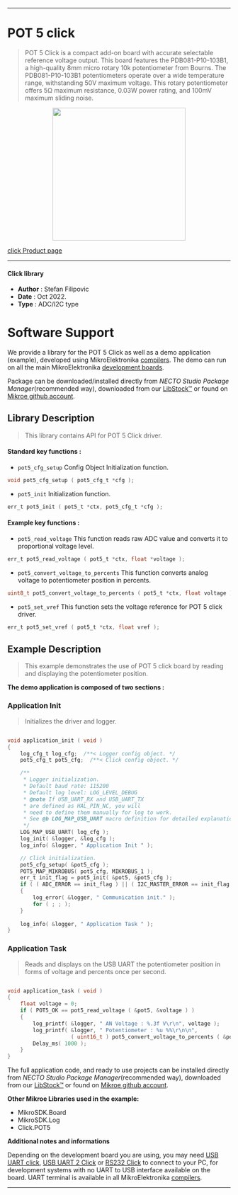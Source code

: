
---
# POT 5 click

> POT 5 Click is a compact add-on board with accurate selectable reference voltage output. This board features the PDB081-P10-103B1, a high-quality 8mm micro rotary 10k potentiometer from Bourns. The PDB081-P10-103B1 potentiometers operate over a wide temperature range, withstanding 50V maximum voltage. This rotary potentiometer offers 5Ω maximum resistance, 0.03W power rating, and 100mV maximum sliding noise.

<p align="center">
  <img src="https://download.mikroe.com/images/click_for_ide/pot5_click.png" height=300px>
</p>

[click Product page](https://www.mikroe.com/pot-5-click)

---


#### Click library

- **Author**        : Stefan Filipovic
- **Date**          : Oct 2022.
- **Type**          : ADC/I2C type


# Software Support

We provide a library for the POT 5 Click
as well as a demo application (example), developed using MikroElektronika
[compilers](https://www.mikroe.com/necto-studio).
The demo can run on all the main MikroElektronika [development boards](https://www.mikroe.com/development-boards).

Package can be downloaded/installed directly from *NECTO Studio Package Manager*(recommended way), downloaded from our [LibStock&trade;](https://libstock.mikroe.com) or found on [Mikroe github account](https://github.com/MikroElektronika/mikrosdk_click_v2/tree/master/clicks).

## Library Description

> This library contains API for POT 5 Click driver.

#### Standard key functions :

- `pot5_cfg_setup` Config Object Initialization function.
```c
void pot5_cfg_setup ( pot5_cfg_t *cfg );
```

- `pot5_init` Initialization function.
```c
err_t pot5_init ( pot5_t *ctx, pot5_cfg_t *cfg );
```

#### Example key functions :

- `pot5_read_voltage` This function reads raw ADC value and converts it to proportional voltage level.
```c
err_t pot5_read_voltage ( pot5_t *ctx, float *voltage );
```

- `pot5_convert_voltage_to_percents` This function converts analog voltage to potentiometer position in percents.
```c
uint8_t pot5_convert_voltage_to_percents ( pot5_t *ctx, float voltage );
```

- `pot5_set_vref` This function sets the voltage reference for POT 5 click driver.
```c
err_t pot5_set_vref ( pot5_t *ctx, float vref );
```

## Example Description

> This example demonstrates the use of POT 5 click board by reading and displaying the potentiometer position.

**The demo application is composed of two sections :**

### Application Init

> Initializes the driver and logger.

```c

void application_init ( void )
{
    log_cfg_t log_cfg;  /**< Logger config object. */
    pot5_cfg_t pot5_cfg;  /**< Click config object. */

    /** 
     * Logger initialization.
     * Default baud rate: 115200
     * Default log level: LOG_LEVEL_DEBUG
     * @note If USB_UART_RX and USB_UART_TX 
     * are defined as HAL_PIN_NC, you will 
     * need to define them manually for log to work. 
     * See @b LOG_MAP_USB_UART macro definition for detailed explanation.
     */
    LOG_MAP_USB_UART( log_cfg );
    log_init( &logger, &log_cfg );
    log_info( &logger, " Application Init " );

    // Click initialization.
    pot5_cfg_setup( &pot5_cfg );
    POT5_MAP_MIKROBUS( pot5_cfg, MIKROBUS_1 );
    err_t init_flag = pot5_init( &pot5, &pot5_cfg );
    if ( ( ADC_ERROR == init_flag ) || ( I2C_MASTER_ERROR == init_flag ) )
    {
        log_error( &logger, " Communication init." );
        for ( ; ; );
    }
    
    log_info( &logger, " Application Task " );
}

```

### Application Task

> Reads and displays on the USB UART the potentiometer position in forms of voltage and percents once per second.

```c

void application_task ( void )
{
    float voltage = 0;
    if ( POT5_OK == pot5_read_voltage ( &pot5, &voltage ) ) 
    {
        log_printf( &logger, " AN Voltage : %.3f V\r\n", voltage );
        log_printf( &logger, " Potentiometer : %u %%\r\n\n", 
                    ( uint16_t ) pot5_convert_voltage_to_percents ( &pot5, voltage ) );
        Delay_ms( 1000 );
    }
}

```

The full application code, and ready to use projects can be installed directly from *NECTO Studio Package Manager*(recommended way), downloaded from our [LibStock&trade;](https://libstock.mikroe.com) or found on [Mikroe github account](https://github.com/MikroElektronika/mikrosdk_click_v2/tree/master/clicks).

**Other Mikroe Libraries used in the example:**

- MikroSDK.Board
- MikroSDK.Log
- Click.POT5

**Additional notes and informations**

Depending on the development board you are using, you may need
[USB UART click](https://www.mikroe.com/usb-uart-click),
[USB UART 2 Click](https://www.mikroe.com/usb-uart-2-click) or
[RS232 Click](https://www.mikroe.com/rs232-click) to connect to your PC, for
development systems with no UART to USB interface available on the board. UART
terminal is available in all MikroElektronika
[compilers](https://shop.mikroe.com/compilers).

---
